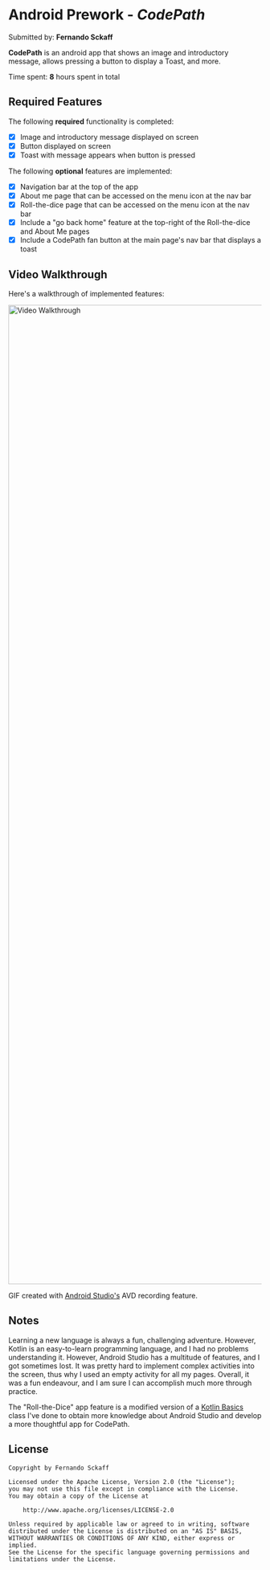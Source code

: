 # Android Prework - *CodePath*

Submitted by: **Fernando Sckaff**

**CodePath** is an android app that shows an image and introductory message, allows pressing a button to display a Toast, and more.

Time spent: **8** hours spent in total

## Required Features

The following **required** functionality is completed:

* [x] Image and introductory message displayed on screen
* [x] Button displayed on screen
* [x] Toast with message appears when button is pressed 

The following **optional** features are implemented:

* [x] Navigation bar at the top of the app
* [x] About me page that can be accessed on the menu icon at the nav bar
* [x] Roll-the-dice page that can be accessed on the menu icon at the nav bar
* [x] Include a "go back home" feature at the top-right of the Roll-the-dice and About Me pages
* [x] Include a CodePath fan button at the main page's nav bar that displays a toast

## Video Walkthrough

Here's a walkthrough of implemented features:

<img src='https://imgur.com/a/wUWUjAz' title='Video Walkthrough' width='' alt='Video Walkthrough' width='900' height='1950'/>

GIF created with [Android Studio's](https://developer.android.com/studio) AVD recording feature.  

## Notes

Learning a new language is always a fun, challenging adventure. However, Kotlin is an easy-to-learn programming language, and I had no problems understanding it. However, Android Studio has a multitude of features, and I got sometimes lost. It was pretty hard to implement complex activities into the screen, thus why I used an empty activity for all my pages. Overall, it was a fun endeavour, and I am sure I can accomplish much more through practice.

The "Roll-the-Dice" app feature is a modified version of a [Kotlin Basics](https://developer.android.com/courses/pathways/android-basics-kotlin-four) class I've done to obtain more knowledge about Android Studio and develop a more thoughtful app for CodePath.

## License

    Copyright by Fernando Sckaff

    Licensed under the Apache License, Version 2.0 (the "License");
    you may not use this file except in compliance with the License.
    You may obtain a copy of the License at

        http://www.apache.org/licenses/LICENSE-2.0

    Unless required by applicable law or agreed to in writing, software
    distributed under the License is distributed on an "AS IS" BASIS,
    WITHOUT WARRANTIES OR CONDITIONS OF ANY KIND, either express or implied.
    See the License for the specific language governing permissions and
    limitations under the License.
